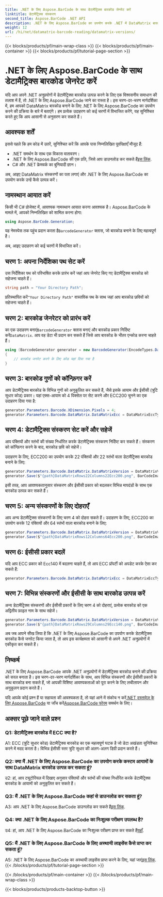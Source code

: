 ```yaml
---
title: .NET के लिए Aspose.BarCode के साथ डेटामैट्रिक्स बारकोड जेनरेट करें
linktitle: डेटामैट्रिक्स संस्करण
second_title: Aspose.BarCode .NET API
description: .NET के लिए Aspose.BarCode का उपयोग करके .NET में DataMatrix बारकोड जेनरेट करना सीखें। कस्टम आयाम, ईसीसी समर्थन, और बहुत कुछ।
weight: 12
url: /hi/net/datamatrix-barcode-reading/datamatrix-versions/
---
```


{{< blocks/products/pf/main-wrap-class >}}
{{< blocks/products/pf/main-container >}}
{{< blocks/products/pf/tutorial-page-section >}}

# .NET के लिए Aspose.BarCode के साथ डेटामैट्रिक्स बारकोड जेनरेट करें

यदि आप अपने .NET अनुप्रयोगों में डेटामैट्रिक्स बारकोड उत्पन्न करने के लिए एक विश्वसनीय समाधान की तलाश में हैं, तो .NET के लिए Aspose.BarCode जाने का रास्ता है। इस चरण-दर-चरण मार्गदर्शिका में, हम आपको DataMatrix बारकोड बनाने के लिए .NET के लिए Aspose.BarCode का उपयोग करने की प्रक्रिया के बारे में बताएंगे। हम प्रत्येक उदाहरण को कई चरणों में विभाजित करेंगे, यह सुनिश्चित करते हुए कि आप आसानी से अनुसरण कर सकते हैं।

## आवश्यक शर्तें

इससे पहले कि हम कोड में उतरें, सुनिश्चित करें कि आपके पास निम्नलिखित पूर्वापेक्षाएँ मौजूद हैं:
- .NET समर्थन के साथ एक विकास वातावरण।
-  .NET के लिए Aspose.BarCode की एक प्रति, जिसे आप डाउनलोड कर सकते हैं[इस लिंक](https://releases.aspose.com/barcode/net/).
- C# और .NET फ्रेमवर्क का बुनियादी ज्ञान।

अब, आइए DataMatrix संस्करणों का पता लगाएं और .NET के लिए Aspose.BarCode का उपयोग करके उन्हें कैसे उत्पन्न करें।

## नामस्थान आयात करें

किसी भी C# प्रोजेक्ट में, आवश्यक नामस्थान आयात करना आवश्यक है। Aspose.BarCode के मामले में, आपको निम्नलिखित को शामिल करना होगा:

```csharp
using Aspose.BarCode.Generation;
```

 यह नेमस्पेस तक पहुंच प्रदान करता है`BarcodeGenerator` क्लास, जो बारकोड बनाने के लिए महत्वपूर्ण है।

अब, आइए उदाहरण को कई चरणों में विभाजित करें।

## चरण 1: अपना निर्देशिका पथ सेट करें

उस निर्देशिका पथ को परिभाषित करके प्रारंभ करें जहां आप जेनरेट किए गए डेटामैट्रिक्स बारकोड को सहेजना चाहते हैं।

```csharp
string path = "Your Directory Path";
```

 प्रतिस्थापित करें`"Your Directory Path"` वास्तविक पथ के साथ जहां आप बारकोड छवियों को सहेजना चाहते हैं।

## चरण 2: बारकोड जेनरेटर को प्रारंभ करें

 का एक उदाहरण बनाएं`BarcodeGenerator` क्लास बनाएं और बारकोड प्रकार निर्दिष्ट करें`DataMatrix`. आप वह डेटा भी प्रदान कर सकते हैं जिसे आप बारकोड के भीतर एन्कोड करना चाहते हैं।

```csharp
using (BarcodeGenerator generator = new BarcodeGenerator(EncodeTypes.DataMatrix, "Åspóse.Barcóde©"))
{
    // बारकोड जनरेट करने के लिए कोड यहां दिया गया है
}
```

## चरण 3: बारकोड गुणों को कॉन्फ़िगर करें

आप डेटामैट्रिक्स बारकोड के विभिन्न गुणों को अनुकूलित कर सकते हैं, जैसे इसके आयाम और ईसीसी (त्रुटि सुधार कोड) प्रकार। यहां एक्स-आयाम को 4 पिक्सेल पर सेट करने और ECC200 चुनने का एक उदाहरण दिया गया है:

```csharp
generator.Parameters.Barcode.XDimension.Pixels = 4;
generator.Parameters.Barcode.DataMatrix.DataMatrixEcc = DataMatrixEccType.Ecc200;
```

## चरण 4: डेटामैट्रिक्स संस्करण सेट करें और सहेजें

आप पंक्तियों और स्तंभों की संख्या निर्धारित करके डेटामैट्रिक्स संस्करण निर्दिष्ट कर सकते हैं। संस्करण को कॉन्फ़िगर करने के बाद, बारकोड छवि को सहेजें।

उदाहरण के लिए, ECC200 का उपयोग करके 22 पंक्तियों और 22 स्तंभों वाला डेटामैट्रिक्स बारकोड बनाने के लिए:

```csharp
generator.Parameters.Barcode.DataMatrix.DataMatrixVersion = DataMatrixVersion.ECC200_22x22;
generator.Save($"{path}DataMatrixRows22Columns22Ecc200.png", BarCodeImageFormat.Png);
```

इसी तरह, आप आवश्यकतानुसार संस्करण और ईसीसी प्रकार को बदलकर विभिन्न मापदंडों के साथ एक बारकोड उत्पन्न कर सकते हैं।

## चरण 5: अन्य संस्करणों के लिए दोहराएँ

आप अन्य डेटामैट्रिक्स संस्करणों के लिए चरण 4 को दोहरा सकते हैं। उदाहरण के लिए, ECC200 का उपयोग करके 12 पंक्तियों और 64 स्तंभों वाला बारकोड बनाने के लिए:

```csharp
generator.Parameters.Barcode.DataMatrix.DataMatrixVersion = DataMatrixVersion.DMRE_12x64;
generator.Save($"{path}DataMatrixRows12Columns64Ecc200.png", BarCodeImageFormat.Png);
```

## चरण 6: ईसीसी प्रकार बदलें

यदि आप ECC प्रकार को Ecc140 में बदलना चाहते हैं, तो आप ECC प्रॉपर्टी को अपडेट करके ऐसा कर सकते हैं:

```csharp
generator.Parameters.Barcode.DataMatrix.DataMatrixEcc = DataMatrixEccType.Ecc140;
```

## चरण 7: विभिन्न संस्करणों और ईसीसी के साथ बारकोड उत्पन्न करें

अन्य डेटामैट्रिक्स संस्करणों और ईसीसी प्रकारों के लिए चरण 4 को दोहराएं, प्रत्येक बारकोड को एक अद्वितीय फ़ाइल नाम के साथ सहेजें।

```csharp
generator.Parameters.Barcode.DataMatrix.DataMatrixVersion = DataMatrixVersion.ECC000_140_29x29;
generator.Save($"{path}DataMatrixRows29Columns29Ecc140.png", BarCodeImageFormat.Png);
```

अब जब आपने सीख लिया है कि .NET के लिए Aspose.BarCode का उपयोग करके डेटामैट्रिक्स बारकोड कैसे जनरेट किया जाता है, तो आप इस कार्यक्षमता को आसानी से अपने .NET अनुप्रयोगों में एकीकृत कर सकते हैं।

## निष्कर्ष

.NET के लिए Aspose.BarCode आपके .NET अनुप्रयोगों में डेटामैट्रिक्स बारकोड बनाने की प्रक्रिया को सरल बनाता है। इस चरण-दर-चरण मार्गदर्शिका के साथ, आप विभिन्न संस्करणों और ईसीसी प्रकारों के साथ बारकोड बना सकते हैं, जो आपकी विशिष्ट आवश्यकताओं को पूरा करने के लिए लचीलापन और अनुकूलन प्रदान करते हैं।

 यदि आपके कोई प्रश्न हैं या सहायता की आवश्यकता है, तो यहां आने में संकोच न करें[.NET दस्तावेज़ के लिए Aspose.BarCode](https://reference.aspose.com/barcode/net/) या जाँच करें[Aspose.BarCode फोरम](https://forum.aspose.com/c/barcode/13) समर्थन के लिए।

## अक्सर पूछे जाने वाले प्रश्न

### Q1: डेटामैट्रिक्स बारकोड में ECC क्या है?

A1: ECC (त्रुटि सुधार कोड) डेटामैट्रिक्स बारकोड का एक महत्वपूर्ण घटक है जो डेटा अखंडता सुनिश्चित करने में मदद करता है। विभिन्न ईसीसी स्तर त्रुटि सुधार की अलग-अलग डिग्री प्रदान करते हैं।

### Q2: क्या मैं .NET के लिए Aspose.BarCode का उपयोग करके कस्टम आयामों के साथ DataMatrix बारकोड उत्पन्न कर सकता हूं?

उ2: हां, आप ट्यूटोरियल में दिखाए अनुसार पंक्तियों और स्तंभों की संख्या निर्धारित करके डेटामैट्रिक्स बारकोड के आयामों को अनुकूलित कर सकते हैं।

### Q3: मैं .NET के लिए Aspose.BarCode कहां से डाउनलोड कर सकता हूं?

 A3: आप .NET के लिए Aspose.BarCode डाउनलोड कर सकते हैं[इस लिंक](https://releases.aspose.com/barcode/net/).

### Q4: क्या .NET के लिए Aspose.BarCode का निःशुल्क परीक्षण उपलब्ध है?

 उ4: हां, आप .NET के लिए Aspose.BarCode का निःशुल्क परीक्षण प्राप्त कर सकते हैं[यहाँ](https://releases.aspose.com/).

### Q5: मैं .NET के लिए Aspose.BarCode के लिए अस्थायी लाइसेंस कैसे प्राप्त कर सकता हूं?

 A5: .NET के लिए Aspose.BarCode का अस्थायी लाइसेंस प्राप्त करने के लिए, यहां जाएं[इस लिंक](https://purchase.aspose.com/temporary-license/).
{{< /blocks/products/pf/tutorial-page-section >}}

{{< /blocks/products/pf/main-container >}}
{{< /blocks/products/pf/main-wrap-class >}}

{{< blocks/products/products-backtop-button >}}
